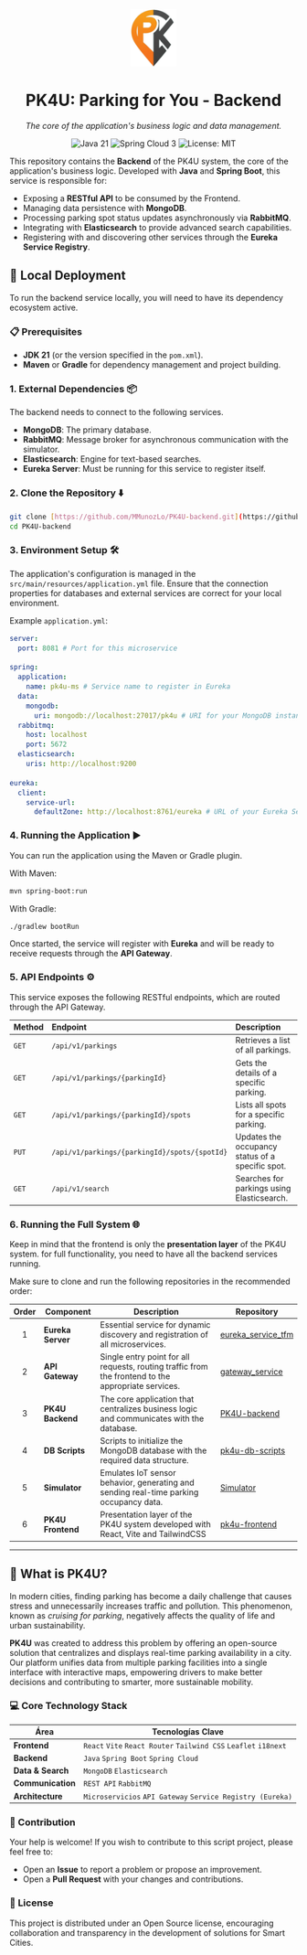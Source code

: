 <!--
<p align="center">
  <img src="public/logo-transparent.png" alt="PK4U Logo" width="120"/>   
</p>

<p align="center">
  <img src="https://miro.medium.com/v2/resize:fit:720/format:webp/1*-uckV8DOh3l0bCvqZ73zYg.png" alt="PK4U Logo" width="300"/>
</p>

<h1 align="center">
  <img src="https://github.com/Jefffer/pk4u-frontend/blob/main/public/logo-transparent.png" alt="PK4U Logo" width="50"/>  
  <span>PK4U</span>: Parking for You - Backend
</h1>

<p align="center">
  <img src="https://miro.medium.com/v2/resize:fit:720/format:webp/1*-uckV8DOh3l0bCvqZ73zYg.png" alt="java" width="220"/>
</p>
-->

<div align="center">
  <img src="https://github.com/Jefffer/pk4u-frontend/blob/main/public/logo-transparent.png?raw=true" alt="PK4U Logo" width="80"/>
  <h1>PK4U: Parking for You - Backend</h1>
  <p>
    <em>The core of the application's business logic and data management.</em>
  </p>
  <p>
    <img src="https://img.shields.io/badge/Java-21-blue.svg?style=for-the-badge&logo=openjdk&logoColor=white" alt="Java 21"/>
    <img src="https://img.shields.io/badge/Spring_Cloud-3-green.svg?style=for-the-badge&logo=spring&logoColor=green" alt="Spring Cloud 3"/>
    <img src="https://img.shields.io/badge/License-MIT-yellow.svg?style=for-the-badge" alt="License: MIT"/>
  </p>
</div>

This repository contains the **Backend** of the PK4U system, the core of the application's business logic. Developed with **Java** and **Spring Boot**, this service is responsible for:

-   Exposing a **RESTful API** to be consumed by the Frontend.
-   Managing data persistence with **MongoDB**.
-   Processing parking spot status updates asynchronously via **RabbitMQ**.
-   Integrating with **Elasticsearch** to provide advanced search capabilities.
-   Registering with and discovering other services through the **Eureka Service Registry**.

## 🚀 Local Deployment

To run the backend service locally, you will need to have its dependency ecosystem active.

### **📋 Prerequisites**

-   **JDK 21** (or the version specified in the `pom.xml`).
-   **Maven** or **Gradle** for dependency management and project building.

### **1. External Dependencies** 📦

The backend needs to connect to the following services.

-   **MongoDB**: The primary database.
-   **RabbitMQ**: Message broker for asynchronous communication with the simulator.
-   **Elasticsearch**: Engine for text-based searches.
-   **Eureka Server**: Must be running for this service to register itself.

### **2. Clone the Repository ⬇️**

```bash
git clone [https://github.com/MMunozLo/PK4U-backend.git](https://github.com/MMunozLo/PK4U-backend.git)
cd PK4U-backend
```

### 3. Environment Setup 🛠️
The application's configuration is managed in the `src/main/resources/application.yml` file. Ensure that the connection properties for databases and external services are correct for your local environment.

Example `application.yml`:

```yaml
server:
  port: 8081 # Port for this microservice

spring:
  application:
    name: pk4u-ms # Service name to register in Eureka
  data:
    mongodb:
      uri: mongodb://localhost:27017/pk4u # URI for your MongoDB instance
  rabbitmq:
    host: localhost
    port: 5672
  elasticsearch:
    uris: http://localhost:9200

eureka:
  client:
    service-url:
      defaultZone: http://localhost:8761/eureka # URL of your Eureka Server
```

### 4. Running the Application ▶️
You can run the application using the Maven or Gradle plugin.

With Maven:

```bash
mvn spring-boot:run
```

With Gradle:

```bash
./gradlew bootRun
```

Once started, the service will register with **Eureka** and will be ready to receive requests through the **API Gateway**.

### 5. API Endpoints ⚙

This service exposes the following RESTful endpoints, which are routed through the API Gateway.

| Method | Endpoint                             | Description                                      |
|:-------|:-------------------------------------|:-------------------------------------------------|
| `GET`  | `/api/v1/parkings`                   | Retrieves a list of all parkings.                |
| `GET`  | `/api/v1/parkings/{parkingId}`       | Gets the details of a specific parking.          |
| `GET`  | `/api/v1/parkings/{parkingId}/spots` | Lists all spots for a specific parking.          |
| `PUT`  | `/api/v1/parkings/{parkingId}/spots/{spotId}` | Updates the occupancy status of a specific spot. |
| `GET`  | `/api/v1/search`                     | Searches for parkings using Elasticsearch.       |

### 6. Running the Full System 🌐
Keep in mind that the frontend is only the **presentation layer** of the PK4U system. for full functionality, you need to have all the backend services running.

Make sure to clone and run the following repositories in the recommended order:

| Order | Component             | Description                                                                                          | Repository                                                                    |
| :---: | --------------------- | ---------------------------------------------------------------------------------------------------- | ----------------------------------------------------------------------------- |
|   1   | **Eureka Server** | Essential service for dynamic discovery and registration of all microservices.                       | [eureka_service_tfm](https://github.com/gecamara/eureka_service_tfm)       |
|   2   | **API Gateway** | Single entry point for all requests, routing traffic from the frontend to the appropriate services.  | [gateway_service](https://github.com/gecamara/gateway_service)         |
|   3   | **PK4U Backend** | The core application that centralizes business logic and communicates with the database.             | [PK4U-backend](https://github.com/MMunozLo/PK4U-backend.git)         |
|   4   | **DB Scripts** | Scripts to initialize the MongoDB database with the required data structure.                         | [pk4u-db-scripts](https://github.com/Jefffer/pk4u-db-scripts)           |
|   5   | **Simulator** | Emulates IoT sensor behavior, generating and sending real-time parking occupancy data.               | [Simulator](https://github.com/MMunozLo/Simulator)                   |
|   6   | **PK4U Frontend** | Presentation layer of the PK4U system developed with React, Vite and TailwindCSS              | [pk4u-frontend](https://github.com/Jefffer/pk4u-frontend)                   |

---
## 🌟 What is PK4U?

In modern cities, finding parking has become a daily challenge that causes stress and unnecessarily increases traffic and pollution. This phenomenon, known as _cruising for parking_, negatively affects the quality of life and urban sustainability.

**PK4U** was created to address this problem by offering an open-source solution that centralizes and displays real-time parking availability in a city. Our platform unifies data from multiple parking facilities into a single interface with interactive maps, empowering drivers to make better decisions and contributing to smarter, more sustainable mobility.

### 💻 Core Technology Stack

| Área                | Tecnologías Clave                                                              |
| ------------------- | ------------------------------------------------------------------------------ |
| **Frontend** | `React` `Vite` `React Router` `Tailwind CSS` `Leaflet` `i18next`                 |
| **Backend** | `Java` `Spring Boot` `Spring Cloud`                                            |
| **Data & Search**| `MongoDB` `Elasticsearch`                                                      |
| **Communication** | `REST API` `RabbitMQ`                                                          |
| **Architecture** | `Microservicios` `API Gateway` `Service Registry (Eureka)`                     |

### 🤝 Contribution
Your help is welcome! If you wish to contribute to this script project, please feel free to:

* Open an **Issue** to report a problem or propose an improvement.
* Open a **Pull Request** with your changes and contributions.

### 📄 License
This project is distributed under an Open Source license, encouraging collaboration and transparency in the development of solutions for Smart Cities.
